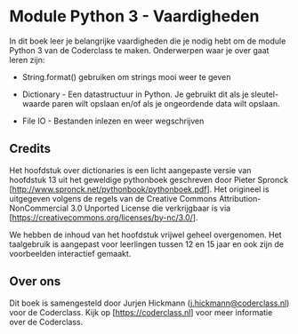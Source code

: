 # Module Python 3 - Vaardigheden

In dit boek leer je belangrijke vaardigheden die je nodig hebt om de module Python 3 van de Coderclass te maken. Onderwerpen waar je over gaat leren zijn:

* String.format() gebruiken om strings mooi weer te geven

* Dictionary - Een datastructuur in Python. Je gebruikt dit als je sleutel-waarde paren wilt opslaan en/of als je ongeordende data wilt opslaan.

* File IO - Bestanden inlezen en weer wegschrijven


## Credits

Het hoofdstuk over dictionaries is een licht aangepaste versie van hoofdstuk 13 uit het geweldige pythonboek geschreven door Pieter Spronck [http://www.spronck.net/pythonbook/pythonboek.pdf]. Het origineel is uitgegeven volgens de regels van de Creative Commons Attribution-NonCommercial 3.0 Unported License die verkrijgbaar is via [https://creativecommons.org/licenses/by-nc/3.0/].

We hebben de inhoud van het hoofdstuk vrijwel geheel overgenomen. Het taalgebruik is aangepast voor leerlingen tussen 12 en 15 jaar en ook zijn de voorbeelden interactief gemaakt.

## Over ons
Dit boek is samengesteld door Jurjen Hickmann (j.hickmann@coderclass.nl) voor de Coderclass. Kijk op [https://coderclass.nl] voor meer informatie over de Coderclass.

